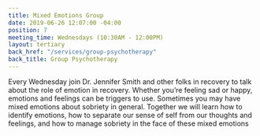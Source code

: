 ```yaml
---
title: Mixed Emotions Group
date: 2019-06-26 12:07:00 -04:00
position: 7
meeting_time: Wednesdays (10:30AM - 12:00PM)
layout: tertiary
back_href: "/services/group-psychotherapy"
back_title: Group Psychotherapy
---
```


Every Wednesday join Dr. Jennifer Smith and other folks in recovery to talk about the role of emotion in recovery. Whether you’re feeling sad or happy, emotions and feelings can be triggers to use. Sometimes you may have mixed emotions about sobriety in general. Together we will learn how to identify emotions, how to separate our sense of self from our thoughts and feelings, and how to manage sobriety in the face of these mixed emotions
